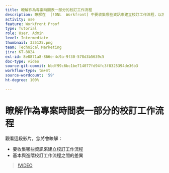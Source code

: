 ```yaml
---
title: 瞭解作為專案時間表一部分的校訂工作流程
description: 瞭解在  [!DNL  Workfront] 中要收集哪些資訊來建立校訂工作流程，以及基本和進階校訂工作流程之間的差異。
activity: use
feature: Workfront Proof
type: Tutorial
role: User, Admin
level: Intermediate
thumbnail: 335125.png
team: Technical Marketing
jira: KT-8824
exl-id: 8e8871a8-866e-4c9a-9f30-578d3b5639c5
doc-type: video
source-git-commit: bbdf99c6bc1be714077fd94fc3f8325394de36b3
workflow-type: tm+mt
source-wordcount: '59'
ht-degree: 100%

---
```


# 瞭解作為專案時間表一部分的校訂工作流程

觀看這段影片，您將會瞭解：

* 要收集哪些資訊來建立校訂工作流程
* 基本與進階校訂工作流程之間的差異

>[!VIDEO](https://video.tv.adobe.com/v/335125/?quality=12&learn=on&enablevpops=1)



